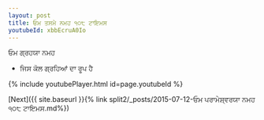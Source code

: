 ```yaml
---
layout: post
title: ਓਮ ਤਸਮੇ ਨਮਹ ੧੦੮ ਟਾਇਮਸ
youtubeId: xbbEcruA0Io
---
```

 
 
 ਓਮ ਗ੍ਰਹਯਾ ਨਮਹ  
 
 -  ਜਿਸ ਕੋਲ ਗ੍ਰਹਿਆਂ ਦਾ ਰੂਪ ਹੈ 
 
  
 
  
 
 
 
 
 
 


{% include youtubePlayer.html id=page.youtubeId %}
 
[Next]({{ site.baseurl }}{% link  split2/_posts/2015-07-12-ਓਮ ਪਰਾਮੇਸ਼੍ਵਰਯਾ ਨਮਹ ੧੦੮ ਟਾਇਮਸ.md%})
 
